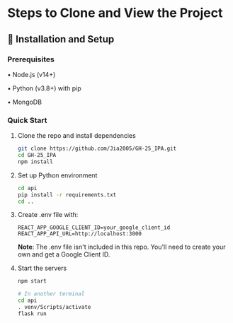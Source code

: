 # Steps to Clone and View the Project

## 🔧 Installation and Setup
### Prerequisites
• Node.js (v14+)

• Python (v3.8+) with pip

• MongoDB
### Quick Start
1. Clone the repo and install dependencies
   ```bash
   git clone https://github.com/Jia2005/GH-25_IPA.git
   cd GH-25_IPA
   npm install
   ```

2. Set up Python environment
   ```bash
   cd api
   pip install -r requirements.txt
   cd ..
   ```

3. Create .env file with:
   ```
   REACT_APP_GOOGLE_CLIENT_ID=your_google_client_id
   REACT_APP_API_URL=http://localhost:3000
   ```
   **Note**: The .env file isn't included in this repo. You'll need to create your own and get a Google Client ID.

4. Start the servers
   ```bash
   npm start
   
   # In another terminal
   cd api
   . venv/Scripts/activate
   flask run
   ```
